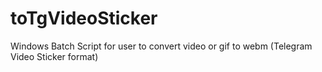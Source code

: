 # toTgVideoSticker
Windows Batch Script for user to convert video or gif to webm (Telegram Video Sticker format)

